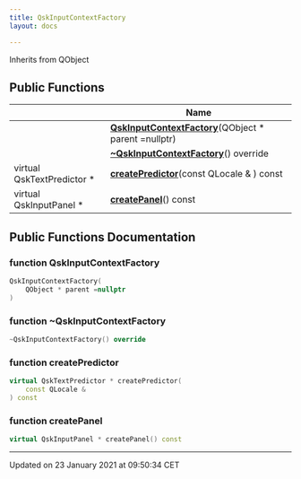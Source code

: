 ```yaml
---
title: QskInputContextFactory
layout: docs

---
```





Inherits from QObject

## Public Functions

|                | Name           |
| -------------- | -------------- |
| | **[QskInputContextFactory](/docs/classes/class_qsk_input_context_factory/#function-qskinputcontextfactory)**(QObject * parent =nullptr) |
| | **[~QskInputContextFactory](/docs/classes/class_qsk_input_context_factory/#function-~qskinputcontextfactory)**() override |
| virtual QskTextPredictor * | **[createPredictor](/docs/classes/class_qsk_input_context_factory/#function-createpredictor)**(const QLocale & ) const |
| virtual QskInputPanel * | **[createPanel](/docs/classes/class_qsk_input_context_factory/#function-createpanel)**() const |

## Public Functions Documentation

### function QskInputContextFactory

```cpp
QskInputContextFactory(
    QObject * parent =nullptr
)
```


### function ~QskInputContextFactory

```cpp
~QskInputContextFactory() override
```


### function createPredictor

```cpp
virtual QskTextPredictor * createPredictor(
    const QLocale & 
) const
```


### function createPanel

```cpp
virtual QskInputPanel * createPanel() const
```


-------------------------------

Updated on 23 January 2021 at 09:50:34 CET